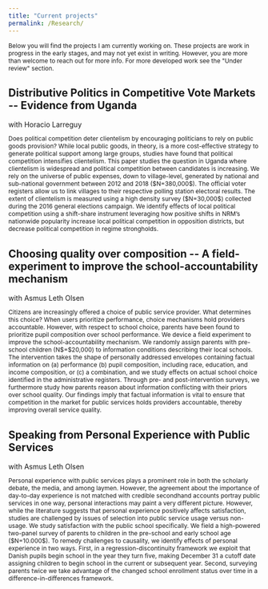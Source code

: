 ```yaml
---
title: "Current projects"
permalink: /Research/
---
```

<p style="font-size:12px"> Below you will find the projects I am currently working on. These projects are work in progress in the early stages, and may not yet exist in writing. However, you are more than welcome to reach out for more info. For more developed work see the "Under review" section. </p>



<h2> Distributive Politics in Competitive Vote Markets -- Evidence from Uganda </h2>
with Horacio Larreguy

<p style="font-size:12px"> Does political competition deter clientelism by encouraging politicians to rely on public goods provision? While local public goods, in theory, is a more cost-effective strategy to generate political support among large groups, studies have found that political competition intensifies clientelism. This paper studies the question in Uganda where clientelism is widespread and political competition between candidates is increasing. We rely on the universe of public expenses, down to village-level, generated by national and sub-national government between 2012 and 2018 ($N=380,000$). The official voter registers allow us to link villages to their respective polling station electoral results. The extent of clientelism is measured using a high density survey ($N=30,000$) collected during the 2016 general elections campaign. We identify effects of local political competition using a shift-share instrument leveraging how positive shifts in NRM’s nationwide popularity increase local political competition in opposition districts, but decrease political competition in regime strongholds. </p>


<h2> Choosing quality over composition -- A field-experiment to improve the school-accountability mechanism </h2>
with Asmus Leth Olsen

<p style="font-size:12px"> Citizens are increasingly offered a choice of public service provider. What determines this choice? When users prioritize performance, choice mechanisms hold providers accountable. However, with respect to school choice, parents have been found to prioritize pupil composition over school performance. We device a field experiment to improve the school-accountability mechanism. We randomly assign parents with pre-school children (N$=$20,000) to information conditions describing their local schools. The intervention takes the shape of personally addressed envelopes containing factual information on (a) performance (b) pupil composition, including race, education, and income composition, or (c) a combination, and we study effects on actual school choice identified in the administrative registers. Through pre- and post-intervention surveys, we furthermore study how parents reason about information conflicting with their priors over school quality. Our findings imply that factual information is vital to ensure that competition in the market for public services holds providers accountable, thereby improving overall service quality. </p>


<h2> Speaking from Personal Experience with Public Services </h2>
with Asmus Leth Olsen

<p style="font-size:12px"> Personal experience with public services plays a prominent role in both the scholarly debate, the media, and among laymen. However, the agreement about the importance of day-to-day experience is not matched with credible   secondhand accounts portray public services in one way, personal interactions may paint a very different picture. However, while the literature suggests that personal experience positively affects satisfaction, studies are challenged by issues of selection into public service usage versus non-usage. We study satisfaction with the public school specifically. We field a high-powered two-panel survey of parents to children in the pre-school and early school age ($N=10.000$). To remedy challenges to causality, we identify effects of personal experience in two ways. First, in a regression-discontinuity framework we exploit that Danish pupils begin school in the year they turn five, making December 31 a cutoff date assigning children to begin school in the current or subsequent year. Second, surveying parents twice we take advantage of the changed school enrollment status over time in a difference-in-differences framework. </p>
